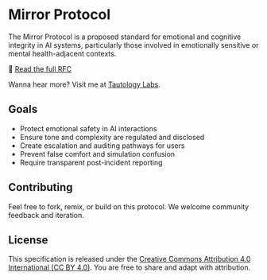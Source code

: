 # Mirror Protocol

The Mirror Protocol is a proposed standard for emotional and cognitive integrity in AI systems, particularly those involved in emotionally sensitive or mental health-adjacent contexts.

📄 [Read the full RFC](./rfc/mirror_protocol.md)

Wanna hear more? Visit me at [Tautology Labs](https://www.tautologylabs.dev/).

## Goals

- Protect emotional safety in AI interactions
- Ensure tone and complexity are regulated and disclosed
- Create escalation and auditing pathways for users
- Prevent false comfort and simulation confusion
- Require transparent post-incident reporting

## Contributing

Feel free to fork, remix, or build on this protocol. We welcome community feedback and iteration.

## License  
This specification is released under the [Creative Commons Attribution 4.0 International (CC BY 4.0)](https://creativecommons.org/licenses/by/4.0/). You are free to share and adapt with attribution.
